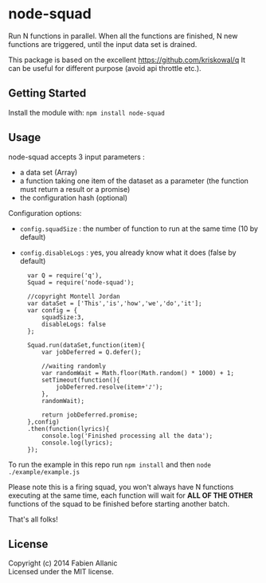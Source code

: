 node-squad
==========

Run N functions in parallel.
When all the functions are finished, N new functions are triggered, until the input data set is drained.

This package is based on the excellent https://github.com/kriskowal/q
It can be useful for different purpose (avoid api throttle etc.).


## Getting Started
Install the module with: `npm install node-squad`

## Usage
node-squad accepts 3 input parameters :

- a data set (Array)
- a function taking one item of the dataset as a parameter (the function must return a result or a promise)
- the configuration hash (optional)

Configuration options:

- `config.squadSize` : the number of function to run at the same time (10 by default)
- `config.disableLogs` : yes, you already know what it does (false by default)

        var Q = require('q'),
        Squad = require('node-squad');
        
        //copyright Montell Jordan
        var dataSet = ['This','is','how','we','do','it'];
        var config = {
            squadSize:3,
            disableLogs: false
        };
        
        Squad.run(dataSet,function(item){
            var jobDeferred = Q.defer();
        
            //waiting randomly
            var randomWait = Math.floor(Math.random() * 1000) + 1;
            setTimeout(function(){
                jobDeferred.resolve(item+'♪');
            },
            randomWait);
        
            return jobDeferred.promise;
        },config)
        .then(function(lyrics){
            console.log('Finished processing all the data');
            console.log(lyrics);
        });
    
To run the example in this repo run `npm install` and then `node ./example/example.js`

Please note this is a firing squad, you won't always have N functions executing at the same time, each function will wait for **ALL OF THE OTHER** functions of the squad to be finished before starting another batch.

That's all folks!

## License
Copyright (c) 2014 Fabien Allanic  
Licensed under the MIT license.